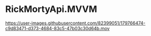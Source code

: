 # RickMortyApi.MVVM


https://user-images.githubusercontent.com/82399051/179766474-c9d83471-d373-4684-83c5-47b03c30d64b.mov


